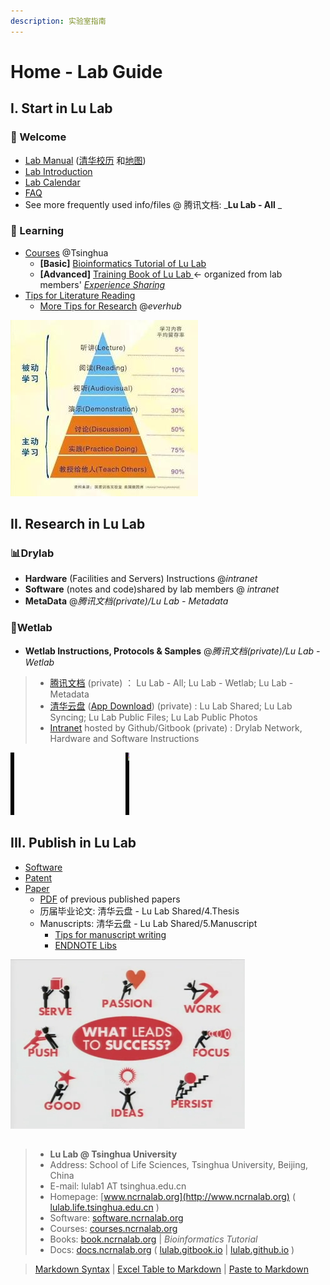 ```yaml
---
description: 实验室指南
---
```


# Home - Lab Guide

## I. Start in Lu Lab

### 🎉 Welcome <a href="#welcome" id="welcome"></a>

* [Lab Manual](https://cloud.tsinghua.edu.cn/f/0573c68756c64707948e/)  ([清华校历](https://cn.bing.com/search?q=%E6%B8%85%E5%8D%8E%E5%A4%A7%E5%AD%A6+%E6%A0%A1%E5%8E%86\&qs=n\&form=QBLH\&sp=-1\&pq=%E6%B8%85%E5%8D%8E%E5%A4%A7%E5%AD%A6+%E6%A0%A1%E5%8E%86\&sc=5-7\&sk=\&cvid=E012CF87B239486DA741BC1E40498B82) 和[地图](https://cn.bing.com/search?q=%E6%B8%85%E5%8D%8E%E5%A4%A7%E5%AD%A6+%E5%9C%B0%E5%9B%BE\&go=Search\&qs=ds\&form=QBRE))
* [Lab Introduction](https://cloud.tsinghua.edu.cn/f/c73ace6a5d7547c9ba23/)
* [Lab Calendar](cal.md)
* [FAQ](faq.md)
* See more frequently used info/files @ 腾讯文档: _**Lu Lab - All** _&#x20;

### 📖 Learning <a href="#learning" id="learning"></a>

* [Courses](https://www.ncrnalab.org/courses) @Tsinghua
  * **\[Basic]** [Bioinformatics Tutorial of Lu Lab](https://lulab2.gitbook.io)
  * **\[Advanced]** [Training Book of Lu Lab ](https://lulab1.gitbook.io/training/)<- organized from lab members' [_Experience Sharing_](https://cloud.tsinghua.edu.cn/d/79e92b8cb4fb409388f2/)
* [Tips for Literature Reading](literature-reading/reading.md)
  * [More Tips for Research](https://www.yinxiang.com/everhub/personal/336255) @_everhub_ &#x20;

![](.gitbook/assets/learning.jpg)

## II. Research in Lu Lab

### 📊Drylab

* **Hardware** (Facilities and Servers) Instructions @_intranet_
* **Software** (notes and code)shared by lab members @ _intranet_
* **MetaData** @_腾讯文档(private)/Lu Lab - Metadata_

### 🧪Wetlab

* **Wetlab Instructions, Protocols & Samples** @_腾讯文档(private)/Lu Lab - Wetlab_

> * [腾讯文档](https://docs.qq.com) (private)  ： Lu Lab - All; Lu Lab - Wetlab; Lu Lab - Metadata
> * [清华云盘](https://cloud.tsinghua.edu.cn) ([App Download](https://www.seafile.com/download)) (private) : Lu Lab Shared; Lu Lab Syncing; Lu Lab Public Files; Lu Lab Public Photos
> * [Intranet](internal-training/intranet\_link.md) hosted by Github/Gitbook (private) : Drylab Network, Hardware and Software Instructions

![](.gitbook/assets/science.gif)

## III. Publish in Lu Lab

* [Software](http://www.ncrnalab.org/software)
* [Patent](https://www.ncrnalab.org/about-us/#%E4%B8%93%E5%88%A9%E5%92%8C%E7%A7%91%E7%A0%94%E8%AE%BA%E6%96%87)
* [Paper](https://www.ncrnalab.org/publications/)
  * [PDF](https://cloud.tsinghua.edu.cn/d/46ebd01fd0484f468152/) of previous published papers
  * 历届毕业论文: 清华云盘 - Lu Lab Shared/4.Thesis
  * Manuscripts: 清华云盘 - Lu Lab Shared/5.Manuscript
    * [Tips for manuscript writing](paper-writing/writing.md)
    * [ENDNOTE Libs](https://cloud.tsinghua.edu.cn/d/928f3f4a8c8d4ab8b8ad/?p=%2FENDNOTE\&mode=list)

![](.gitbook/assets/success.png)

##

> * **Lu Lab @ Tsinghua University**
> * Address:   School of Life Sciences, Tsinghua University, Beijing, China
> * E-mail:    lulab1 AT tsinghua.edu.cn
> * Homepage:   [www.ncrnalab.org](http://www.ncrnalab.org)  ( [lulab.life.tsinghua.edu.cn](http://lulab.life.tsinghua.edu.cn) )
> * Software:  [software.ncrnalab.org](http://software.ncrnalab.org)
> * Courses:  [courses.ncrnalab.org](http://www.ncrnalab.org/courses)
> * Books: [book.ncrnalab.org](https://book.ncrnalab.org) | _Bioinformatics Tutorial_
> * Docs: [docs.ncrnalab.org](https://docs.ncrnalab.org)  ( [lulab.gitbook.io](http://lulab.gitbook.io)  |  [lulab.github.io](http://lulab.github.io) )



> [Markdown Syntax](https://github.com/adam-p/markdown-here/wiki/Markdown-Cheatsheet) | [Excel Table to Markdown](https://www.tablesgenerator.com/markdown\_tables) | [Paste to Markdown](https://euangoddard.github.io/clipboard2markdown/)
